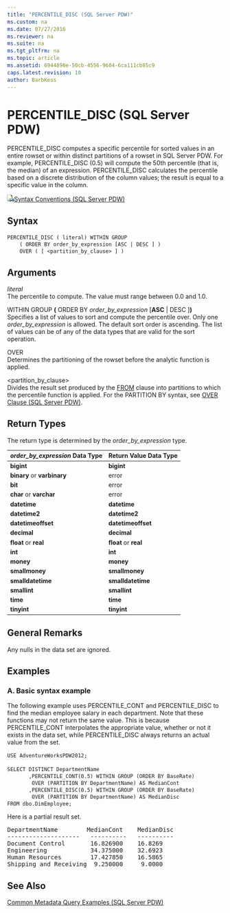 ```yaml
---
title: "PERCENTILE_DISC (SQL Server PDW)"
ms.custom: na
ms.date: 07/27/2016
ms.reviewer: na
ms.suite: na
ms.tgt_pltfrm: na
ms.topic: article
ms.assetid: 6944896e-50cb-4556-9604-6ca111cb85c9
caps.latest.revision: 10
author: BarbKess
---
```

# PERCENTILE_DISC (SQL Server PDW)
PERCENTILE_DISC computes a specific percentile for sorted values in an entire rowset or within distinct partitions of a rowset in SQL Server PDW. For example, PERCENTILE_DISC (0.5) will compute the 50th percentile (that is, the median) of an expression. PERCENTILE_DISC calculates the percentile based on a discrete distribution of the column values; the result is equal to a specific value in the column.  
  
![Topic link icon](../sqlpdw/media/Topic_Link.gif "Topic_Link")[Syntax Conventions &#40;SQL Server PDW&#41;](../sqlpdw/syntax-conventions-sql-server-pdw.md)  
  
## Syntax  
  
```  
PERCENTILE_DISC ( literal) WITHIN GROUP   
    ( ORDER BY order_by_expression [ASC | DESC ] )  
    OVER ( [ <partition_by_clause> ] )  
```  
  
## Arguments  
*literal*  
The percentile to compute. The value must range between 0.0 and 1.0.  
  
WITHIN GROUP **(** ORDER BY *order_by_expression* [**ASC** | DESC ]**)**  
Specifies a list of values to sort and compute the percentile over. Only one *order_by_expression* is allowed. The default sort order is ascending. The list of values can be of any of the data types that are valid for the sort operation.  
  
OVER  
Determines the partitioning of the rowset before the analytic function is applied.  
  
<partition_by_clause>  
Divides the result set produced by the [FROM](../sqlpdw/from-sql-server-pdw.md) clause into partitions to which the percentile function is applied. For the PARTITION BY syntax, see [OVER Clause &#40;SQL Server PDW&#41;](../sqlpdw/over-clause-sql-server-pdw.md).  
  
## Return Types  
The return type is determined by the *order_by_expression* type.  
  
|*order_by_expression* Data Type|Return Value Data Type|  
|-------------------------------------|--------------------------|  
|**bigint**|**bigint**|  
|**binary** or **varbinary**|error|  
|**bit**|error|  
|**char** or **varchar**|error|  
|**datetime**|**datetime**|  
|**datetime2**|**datetime2**|  
|**datetimeoffset**|**datetimeoffset**|  
|**decimal**|**decimal**|  
|**float** or **real**|**float** or **real**|  
|**int**|**int**|  
|**money**|**money**|  
|**smallmoney**|**smallmoney**|  
|**smalldatetime**|**smalldatetime**|  
|**smallint**|**smallint**|  
|**time**|**time**|  
|**tinyint**|**tinyint**|  
  
## General Remarks  
Any nulls in the data set are ignored.  
  
## Examples  
  
### A. Basic syntax example  
The following example uses PERCENTILE_CONT and PERCENTILE_DISC to find the median employee salary in each department. Note that these functions may not return the same value. This is because PERCENTILE_CONT interpolates the appropriate value, whether or not it exists in the data set, while PERCENTILE_DISC always returns an actual value from the set.  
  
```  
USE AdventureWorksPDW2012;  
  
SELECT DISTINCT DepartmentName  
       ,PERCENTILE_CONT(0.5) WITHIN GROUP (ORDER BY BaseRate)  
        OVER (PARTITION BY DepartmentName) AS MedianCont  
       ,PERCENTILE_DISC(0.5) WITHIN GROUP (ORDER BY BaseRate)  
        OVER (PARTITION BY DepartmentName) AS MedianDisc  
FROM dbo.DimEmployee;  
```  
  
Here is a partial result set.  
  
<pre>DepartmentName        MedianCont    MedianDisc  
--------------------   ----------   ----------  
Document Control       16.826900    16.8269  
Engineering            34.375000    32.6923  
Human Resources        17.427850    16.5865  
Shipping and Receiving  9.250000     9.0000</pre>  
  
## See Also  
[Common Metadata Query Examples &#40;SQL Server PDW&#41;](../sqlpdw/common-metadata-query-examples-sql-server-pdw.md)  
  
